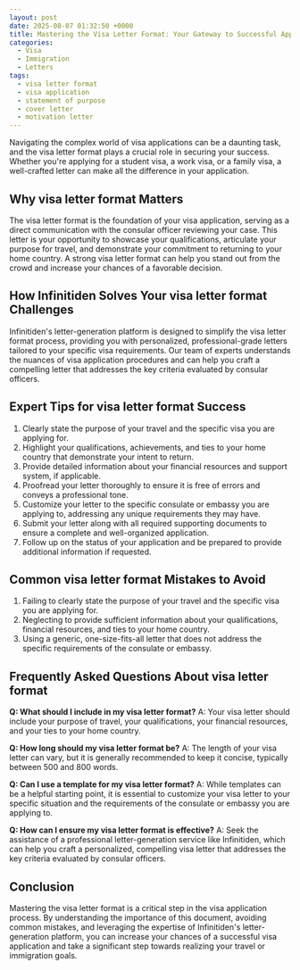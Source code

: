 ```yaml
---
layout: post
date: 2025-08-07 01:32:50 +0000
title: Mastering the Visa Letter Format: Your Gateway to Successful Applications
categories:
  - Visa
  - Immigration
  - Letters
tags:
  - visa letter format
  - visa application
  - statement of purpose
  - cover letter
  - motivation letter
---
```


Navigating the complex world of visa applications can be a daunting task, and the visa letter format plays a crucial role in securing your success. Whether you're applying for a student visa, a work visa, or a family visa, a well-crafted letter can make all the difference in your application.

## Why visa letter format Matters

The visa letter format is the foundation of your visa application, serving as a direct communication with the consular officer reviewing your case. This letter is your opportunity to showcase your qualifications, articulate your purpose for travel, and demonstrate your commitment to returning to your home country. A strong visa letter format can help you stand out from the crowd and increase your chances of a favorable decision.

## How Infinitiden Solves Your visa letter format Challenges

Infinitiden's letter-generation platform is designed to simplify the visa letter format process, providing you with personalized, professional-grade letters tailored to your specific visa requirements. Our team of experts understands the nuances of visa application procedures and can help you craft a compelling letter that addresses the key criteria evaluated by consular officers.

## Expert Tips for visa letter format Success

1. Clearly state the purpose of your travel and the specific visa you are applying for.
2. Highlight your qualifications, achievements, and ties to your home country that demonstrate your intent to return.
3. Provide detailed information about your financial resources and support system, if applicable.
4. Proofread your letter thoroughly to ensure it is free of errors and conveys a professional tone.
5. Customize your letter to the specific consulate or embassy you are applying to, addressing any unique requirements they may have.
6. Submit your letter along with all required supporting documents to ensure a complete and well-organized application.
7. Follow up on the status of your application and be prepared to provide additional information if requested.

## Common visa letter format Mistakes to Avoid

1. Failing to clearly state the purpose of your travel and the specific visa you are applying for.
2. Neglecting to provide sufficient information about your qualifications, financial resources, and ties to your home country.
3. Using a generic, one-size-fits-all letter that does not address the specific requirements of the consulate or embassy.

## Frequently Asked Questions About visa letter format

**Q: What should I include in my visa letter format?**
A: Your visa letter should include your purpose of travel, your qualifications, your financial resources, and your ties to your home country.

**Q: How long should my visa letter format be?**
A: The length of your visa letter can vary, but it is generally recommended to keep it concise, typically between 500 and 800 words.

**Q: Can I use a template for my visa letter format?**
A: While templates can be a helpful starting point, it is essential to customize your visa letter to your specific situation and the requirements of the consulate or embassy you are applying to.

**Q: How can I ensure my visa letter format is effective?**
A: Seek the assistance of a professional letter-generation service like Infinitiden, which can help you craft a personalized, compelling visa letter that addresses the key criteria evaluated by consular officers.

## Conclusion

Mastering the visa letter format is a critical step in the visa application process. By understanding the importance of this document, avoiding common mistakes, and leveraging the expertise of Infinitiden's letter-generation platform, you can increase your chances of a successful visa application and take a significant step towards realizing your travel or immigration goals.